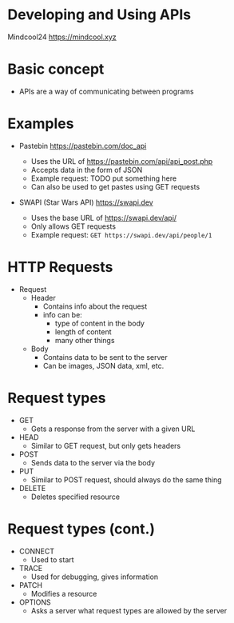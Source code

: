 # Developing and Using APIs








Mindcool24 <https://mindcool.xyz>

# Basic concept

- APIs are a way of communicating between programs

# Examples

- Pastebin <https://pastebin.com/doc_api>
    - Uses the URL of <https://pastebin.com/api/api_post.php>
    - Accepts data in the form of JSON
    - Example request:
    TODO put something here
    - Can also be used to get pastes using GET requests

- SWAPI (Star Wars API) <https://swapi.dev>
    - Uses the base URL of <https://swapi.dev/api/>
    - Only allows GET requests
    - Example request:
    `GET https://swapi.dev/api/people/1`

# HTTP Requests
- Request
    - Header
        - Contains info about the request
        - info can be:
            - type of content in the body
            - length of content
            - many other things
    - Body
        - Contains data to be sent to the server
        - Can be images, JSON data, xml, etc.

# Request types
- GET
    - Gets a response from the server with a given URL
- HEAD
    - Similar to GET request, but only gets headers
- POST
    - Sends data to the server via the body
- PUT
    - Similar to POST request, should always do the same thing
- DELETE
    - Deletes specified resource

# Request types (cont.)
- CONNECT
    - Used to start 
- TRACE
    - Used for debugging, gives information
- PATCH
    - Modifies a resource
- OPTIONS
    - Asks a server what request types are allowed by the server
